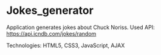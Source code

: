 # Jokes_generator

Application generates jokes about Chuck Noriss.
Used API: https://api.icndb.com/jokes/random

Technologies: HTML5, CSS3, JavaScript, AJAX
